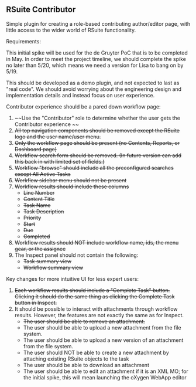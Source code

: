 RSuite Contributor
------------------

Simple plugin for creating a role-based contributing author/editor page, with
little access to the wider world of RSuite functionality.

Requirements:

This initial spike will be used for the de Gruyter PoC that is to be completed in May. In order to meet the project timeline, we should complete the spike no later than 5/20, which means we need a version for Lisa to bang on by 5/19.

This should be developed as a demo plugin, and not expected to last as "real code". We should avoid worrying about the engineering design and implementation details and instead focus on user experience.

Contributor experience should be a pared down workflow page:
1. ~~Use the "Contributor" role to determine whether the user gets the Contributor experience ~~
1. ~~All top navigation components should be removed except the RSuite logo and the user name/user menu.~~
1. ~~Only the workflow page should be present (no Contents, Reports, or Dashboard page)~~
1. ~~Workflow search form should be removed. (In future version can add this back in with limited set of fields.)~~
1. ~~Workflow "browse" should include all the preconfigured searches except All Active Tasks~~
1. ~~Workflow sidebar menu should not be present~~
1. ~~Workflow results should include these columns~~
	* ~~Line Number~~
	* ~~Content Title~~
	* ~~Task Name~~
	* ~~Task Description~~
	* ~~Priority~~
	* ~~Start~~
	* ~~Due~~
	* ~~Completed~~
1. ~~Workflow results should NOT include workflow name, ids, the menu gear, or the assignee~~
1. The Inspect panel should not contain the following:
	* ~~Task summary view~~
	* ~~Workflow summary view~~

Key changes for more intuitive UI for less expert users:
1. ~~Each workflow results should include a "Complete Task" button. Clicking it should do the same thing as clicking the Complete Task button in Inspect.~~
1. It should be possible to interact with attachments through workflow results. However, the features are not exactly the same as for Inspect.
	* ~~The user should be able to remove an attachment.~~
	* The user should be able to upload a new attachment from the file system.
	* The user should be able to upload a new version of an attachment from the file system.
	* The user should NOT be able to create a new attachment by attaching existing RSuite objects to the task
	* The user should be able to download an attachment
	* The user should be able to edit an attachment if it is an XML MO; for the initial spike, this will mean launching the oXygen WebApp editor


